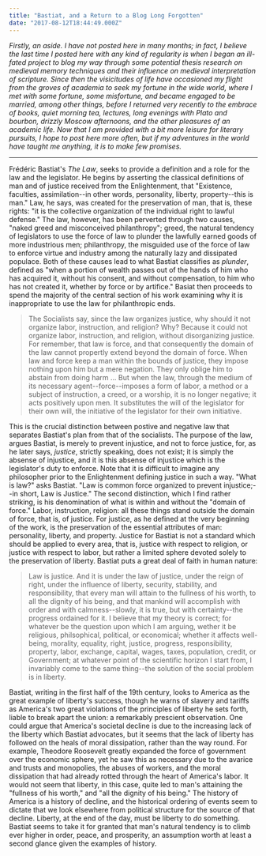 ```yaml
---
title: "Bastiat, and a Return to a Blog Long Forgotten"
date: "2017-08-12T18:44:49.000Z"
---
```

_Firstly, an aside.  I have not posted here in many months; in fact, I believe the last time I posted here with any kind of regularity is when I began an ill-fated project to blog my way through some potential thesis research on medieval memory techniques and their influence on medieval interpretation of scripture.  Since then the visicitudes of life have occasioned my flight from the groves of academia to seek my fortune in the wide world, where I met with some fortune, some misfortune, and became engaged to be married, among other things, before I returned very recently to the embrace of books, quiet morning tea, lectures, long evenings with Plato and bourbon, drizzly Moscow afternoons, and the other pleasures of an academic life.  Now that I am provided with a bit more leisure for literary pursuits, I hope to post here more often, but if my adventures in the world have taught me anything, it is to make few promises._

* * *

Frédéric Bastiat's _The Law_, seeks to provide a definition and a role for the law and the legislator.  He begins by asserting the classical definitions of man and of justice received from the Enlightenment, that "Existence, faculties, assimilation--in other words, personality, liberty, property--this is man."  Law, he says, was created for the preservation of man, that is, these rights: "it is the collective organization of the individual right to lawful defense." The law, however, has been perverted through two causes, "naked greed and misconceived philanthropy"; greed, the natural tendency of legislators to use the force of law to plunder the lawfully earned goods of more industrious men; philanthropy, the misguided use of the force of law to enforce virtue and industry among the naturally lazy and dissipated populace.  Both of these causes lead to what Bastiat classifies as _plunder_, defined as "when a portion of wealth passes out of the hands of him who has acquired it, without his consent, and without compensation, to him who has not created it, whether by force or by artifice." Basiat then proceeds to spend the majority of the central section of his work examining why it is inappropriate to use the law for philanthropic ends.

> The Socialists say, since the law organizes justice, why should it not organize labor, instruction, and religion? Why?  Because it could not organize labor, instruction, and religion, without disorganizing justice. For remember, that law is force, and that consequently the domain of the law cannot propertly extend beyond the domain of force. When law and force keep a man within the bounds of justice, they impose nothing upon him but a mere negation.  They only oblige him to abstain from doing harm ... But when the law, through the medium of its necessary agent--force--imposes a form of labor, a method or a subject of instruction, a creed, or a worship, it is no longer negative; it acts positively upon men.  It substitutes the will of the legislator for their own will, the initiative of the legislator for their own initiative.

This is the crucial distinction between postive and negative law that separates Bastiat's plan from that of the socialists.  The purpose of the law, argues Bastiat, is merely to prevent injustice, and not to force justice, for, as he later says, _justice_, strictly speaking, does not exist; it is simply the absense of injustice, and it is this absense of injustice which is the legislator's duty to enforce.  Note that it is difficult to imagine any philosopher prior to the Enlightenment defining justice in such a way.  "What is law?" asks Bastiat.  "Law is common force organized to prevent injustice;--in short, Law is Justice." The second distinction, which I find rather striking, is his denomination of what is within and without the "domain of force."  Labor, instruction, religion: all these things stand outside the domain of force, that is, of justice.  For justice, as he defined at the very beginning of the work, is the preservation of the essential attributes of man: personality, liberty, and property.  Justice for Bastiat is not a standard which should be applied to every area, that is, justice with respect to religion, or justice with respect to labor, but rather a limited sphere devoted solely to the preservation of liberty. Bastiat puts a great deal of faith in human nature:

> Law is justice. And it is under the law of justice, under the reign of right, under the influence of liberty, security, stability, and responsibility, that every man will attain to the fullness of his worth, to all the dignity of his being, and that mankind will accomplish with order and with calmness--slowly, it is true, but with certainty--the progress ordained for it. I believe that my theory is correct; for whatever be the question upon which I am arguing, wether it be religious, philsophical, political, or economical; whether it affects well-being, morality, equality, right, justice, progress, responsibility, property, labor, exchange, capital, wages, taxes, population, credit, or Government; at whatever point of the scientific horizon I start from, I invariably come to the same thing--the solution of the social problem is in liberty.

Bastiat, writing in the first half of the 19th century, looks to America as the great example of liberty's success, though he warns of slavery and tariffs as America's two great violations of the principles of liberty he sets forth, liable to break apart the union: a remarkably prescient observation. One could argue that America's societal decline is due to the increasing lack of the liberty which Bastiat advocates, but it seems that the lack of liberty has followed on the heals of moral dissipation, rather than the way round.  For example, Theodore Roosevelt greatly expanded the force of government over the economic sphere, yet he saw this as necessary due to the avarice and trusts and monopolies, the abuses of workers, and the moral dissipation that had already rotted through the heart of America's labor.  It would not seem that liberty, in this case, quite led to man's attaining the "fullness of his worth," and "all the dignity of his being."  The history of America is a history of decline, and the historical ordering of events seem to dictate that we look elsewhere from political structure for the source of that decline. Liberty, at the end of the day, must be liberty to _do_ something.  Bastiat seems to take it for granted that man's natural tendency is to climb ever higher in order, peace, and prosperity, an assumption worth at least a second glance given the examples of history.